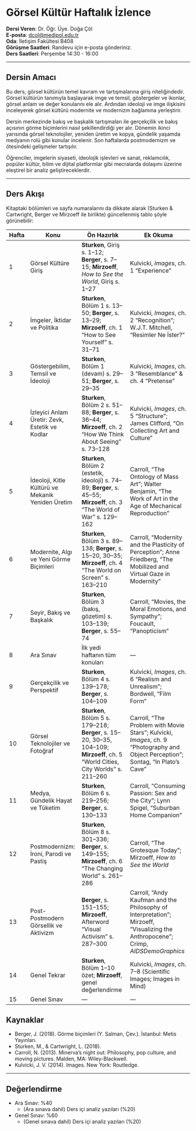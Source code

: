 # **Görsel Kültür Haftalık İzlence**

**Dersi Veren**: Dr. Öğr. Üye. Doğa Çöl  
**E-posta**: dcol@medipol.edu.tr  
**Oda**: İletişim Fakültesi B408  
**Görüşme Saatleri**: Randevu için e-posta gönderiniz.  
**Ders Saatleri**: Perşembe 14:30 - 16:00

---

## Dersin Amacı
Bu ders, görsel kültürün temel kavram ve tartışmalarına giriş niteliğindedir. Görsel kültürün tanımıyla başlayarak imge ve temsil, göstergeler ve ikonlar, görsel anlam ve değer konularını ele alır. Ardından ideoloji ve imge ilişkisini inceleyerek görsel kültürü modernite ve modernizm bağlamına yerleştirir.  

Dersin merkezinde bakış ve başkalık tartışmaları ile gerçekçilik ve bakış açısının görme biçimlerini nasıl şekillendirdiği yer alır. Dönemin ikinci yarısında görsel teknolojiler, yeniden üretim ve kopya, gündelik yaşamda medyanın rolü gibi konular incelenir. Son haftalarda postmodernizm ve ötesindeki gelişmeler tartışılır.  

Öğrenciler, imgelerin siyaseti, ideolojik işlevleri ve sanat, reklamcılık, popüler kültür, bilim ve dijital platformlar gibi mecralarda dolaşımı üzerine eleştirel bir analiz geliştireceklerdir.


---

## Ders Akışı
Kitaptaki bölümleri ve sayfa numaralarını da dikkate alarak (Sturken & Cartwright, Berger ve Mirzoeff ile birlikte) güncellenmiş tablo şöyle görünebilir:

| Hafta | Konu                                              | Ön Hazırlık                                                                                        | Ek Okuma                                                                                                                          |
| ----- | ------------------------------------------------- | --------------------------------------------------------------------------------------------------------------------------------- | --------------------------------------------------------------------------------------------------------------------------------- |
| 1     | Görsel Kültüre Giriş                              | **Sturken**, Giriş s. 1–12; **Berger**, s. 7–15; **Mirzoeff**, *How to See the World*, Giriş s. 1–27                              | Kulvicki, *Images*, ch. 1 “Experience”                                                                                            |
| 2     | İmgeler, İktidar ve Politika                      | **Sturken**, Bölüm 1 s. 13–50; **Berger**, s. 13–29; **Mirzoeff**, ch. 1 “How to See Yourself” s. 31–71                           | Kulvicki, *Images*, ch. 2 “Recognition”; W.J.T. Mitchell, “Resimler Ne İster?”                                                    |
| 3     | Göstergebilim, Temsil ve İdeoloji                 | **Sturken**, Bölüm 1 (devam) s. 29–51; **Berger**, s. 29–35                                                                       | Kulvicki, *Images*, ch. 3 “Resemblance” & ch. 4 “Pretense”                                                                        |
| 4     | İzleyici Anlam Üretir: Zevk, Estetik ve Kodlar    | **Sturken**, Bölüm 2 s. 51–88; **Berger**, s. 36–44; **Mirzoeff**, ch. 2 “How We Think About Seeing” s. 73–128                    | Kulvicki, *Images*, ch. 5 “Structure”; James Clifford, “On Collecting Art and Culture”                                            |
| 5     | İdeoloji, Kitle Kültürü ve Mekanik Yeniden Üretim | **Sturken**, Bölüm 2 (estetik, ideoloji) s. 74–89; **Berger**, s. 45–55; **Mirzoeff**, ch. 3 “The World of War” s. 129–162        | Carroll, “The Ontology of Mass Art”; Walter Benjamin, “The Work of Art in the Age of Mechanical Reproduction”                     |
| 6     | Modernite, Algı ve Yeni Görme Biçimleri           | **Sturken**, Bölüm 3 s. 89–138; **Berger**, s. 15–20, 30–35; **Mirzoeff**, ch. 4 “The World on Screen” s. 163–210                 | Carroll, “Modernity and the Plasticity of Perception”; Anne Friedberg, “The Mobilized and Virtual Gaze in Modernity”              |
| 7     | Seyir, Bakış ve Başkalık                          | **Sturken**, Bölüm 3 (bakış, gözetim) s. 103–139; **Berger**, s. 55–74                                                            | Carroll, “Movies, the Moral Emotions, and Sympathy”; Foucault, “Panopticism”                                                      |
| 8     | Ara Sınav                                         | İlk yedi haftanın tüm konuları                                                                                                    | —                                                                                                                                 |
| 9     | Gerçekçilik ve Perspektif                         | **Sturken**, Bölüm 4 s. 139–178; **Berger**, s. 104–109                                                                           | Kulvicki, *Images*, ch. 6 “Realism and Unrealism”; Bordwell, “Film Form”                                                          |
| 10    | Görsel Teknolojiler ve Fotoğraf                   | **Sturken**, Bölüm 5 s. 179–218; **Berger**, s. 15–20, 30–35, 104–109; **Mirzoeff**, ch. 5 “World Cities, City Worlds” s. 211–260 | Carroll, “The Problem with Movie Stars”; Kulvicki, *Images*, ch. 9 “Photography and Object Perception”; Sontag, “In Plato’s Cave” |
| 11    | Medya, Gündelik Hayat ve Tüketim                  | **Sturken**, Bölüm 6 s. 219–256; **Berger**, s. 130–133                                                                           | Carroll, “Consuming Passion: Sex and the City”; Lynn Spigel, “Suburban Home Companion”                                            |
| 12    | Postmodernizm: İroni, Parodi ve Pastiş            | **Sturken**, Bölüm 8 s. 301–336; **Berger**, s. 149–155; **Mirzoeff**, ch. 6 “The Changing World” s. 261–286                      | Carroll, “The Grotesque Today”; Mirzoeff, *How to See the World*                                                                  |
| 13    | Post-Postmodern Görsellik ve Aktivizm             | **Berger**, s. 151–155; **Mirzoeff**, Afterword “Visual Activism” s. 287–300                                                      | Carroll, “Andy Kaufman and the Philosophy of Interpretation”; Mirzoeff, “Visualizing the Anthropocene”; Crimp, *AIDSDemoGraphics* |
| 14    | Genel Tekrar                                      | **Sturken**, Bölüm 1–10 özet; **Mirzoeff**, genel değerlendirme                                                                   | Kulvicki, *Images*, ch. 7–8 (Scientific Images; Images in Mind)                                                                   |
| 15    | Genel Sınav                            | —                                                                                                                                 | —                                                                                                                                 |



## Kaynaklar
- Berger, J. (2018). Görme biçimleri (Y. Salman, Çev.). İstanbul: Metis Yayınları. 
- Sturken, M., & Cartwright, L. (2018). 
- Carroll, N. (2013). Minerva’s night out: Philosophy, pop culture, and moving pictures. Malden, MA: Wiley-Blackwell.
- Kulvicki, J. V. (2014). Images. New York: Routledge.

---

## Değerlendirme  
- Ara Sınav: %40   
	- (Ara sınava dahil) Ders içi analiz yazıları (%20)
- Genel Sınav: %60  
	- (Genel sınava dahil) Ders içi analiz yazıları (%20)
